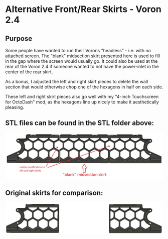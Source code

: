 # Alternative Front/Rear Skirts - Voron 2.4

## Purpose

Some people have wanted to run their Vorons "headless" - i.e. with no attached screen. The "blank" midsection skirt presented here is used to fill in the gap where the screen would usually go. It could also be used at the rear of the Voron 2.4 if someone wanted to not have the power-inlet in the center of the rear skirt.

As a bonus, I adjusted the left and right skirt pieces to delete the wall section that would otherwise chop one of the hexagons in half on each side.

These left and right skirt pieces also go well with my "4-inch Touchscreen for OctoDash" mod, as the hexagons line up nicely to make it aesthetically pleasing.

## STL files can be found in the STL folder above:

![image](./img/all3skirtsections.jpg)

## Original skirts for comparison:

![image](./img/ogskirts.jpg)
